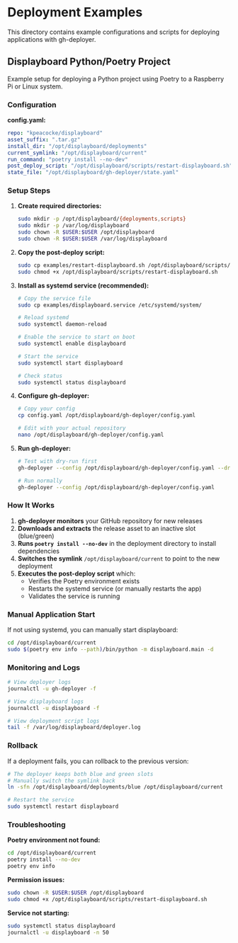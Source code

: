 # Deployment Examples

This directory contains example configurations and scripts for deploying applications with gh-deployer.

## Displayboard Python/Poetry Project

Example setup for deploying a Python project using Poetry to a Raspberry Pi or Linux system.

### Configuration

**config.yaml:**

```yaml
repo: "kpeacocke/displayboard"
asset_suffix: ".tar.gz"
install_dir: "/opt/displayboard/deployments"
current_symlink: "/opt/displayboard/current"
run_command: "poetry install --no-dev"
post_deploy_script: "/opt/displayboard/scripts/restart-displayboard.sh"
state_file: "/opt/displayboard/gh-deployer/state.yaml"
```

### Setup Steps

1. **Create required directories:**

   ```bash
   sudo mkdir -p /opt/displayboard/{deployments,scripts}
   sudo mkdir -p /var/log/displayboard
   sudo chown -R $USER:$USER /opt/displayboard
   sudo chown -R $USER:$USER /var/log/displayboard
   ```

2. **Copy the post-deploy script:**

   ```bash
   sudo cp examples/restart-displayboard.sh /opt/displayboard/scripts/
   sudo chmod +x /opt/displayboard/scripts/restart-displayboard.sh
   ```

3. **Install as systemd service (recommended):**

   ```bash
   # Copy the service file
   sudo cp examples/displayboard.service /etc/systemd/system/

   # Reload systemd
   sudo systemctl daemon-reload

   # Enable the service to start on boot
   sudo systemctl enable displayboard

   # Start the service
   sudo systemctl start displayboard

   # Check status
   sudo systemctl status displayboard
   ```

4. **Configure gh-deployer:**

   ```bash
   # Copy your config
   cp config.yaml /opt/displayboard/gh-deployer/config.yaml

   # Edit with your actual repository
   nano /opt/displayboard/gh-deployer/config.yaml
   ```

5. **Run gh-deployer:**

   ```bash
   # Test with dry-run first
   gh-deployer --config /opt/displayboard/gh-deployer/config.yaml --dry-run

   # Run normally
   gh-deployer --config /opt/displayboard/gh-deployer/config.yaml
   ```

### How It Works

1. **gh-deployer monitors** your GitHub repository for new releases
2. **Downloads and extracts** the release asset to an inactive slot (blue/green)
3. **Runs `poetry install --no-dev`** in the deployment directory to install dependencies
4. **Switches the symlink** `/opt/displayboard/current` to point to the new deployment
5. **Executes the post-deploy script** which:
   - Verifies the Poetry environment exists
   - Restarts the systemd service (or manually restarts the app)
   - Validates the service is running

### Manual Application Start

If not using systemd, you can manually start displayboard:

```bash
cd /opt/displayboard/current
sudo $(poetry env info --path)/bin/python -m displayboard.main -d
```

### Monitoring and Logs

```bash
# View deployer logs
journalctl -u gh-deployer -f

# View displayboard logs
journalctl -u displayboard -f

# View deployment script logs
tail -f /var/log/displayboard/deployer.log
```

### Rollback

If a deployment fails, you can rollback to the previous version:

```bash
# The deployer keeps both blue and green slots
# Manually switch the symlink back
ln -sfn /opt/displayboard/deployments/blue /opt/displayboard/current

# Restart the service
sudo systemctl restart displayboard
```

### Troubleshooting

**Poetry environment not found:**

```bash
cd /opt/displayboard/current
poetry install --no-dev
poetry env info
```

**Permission issues:**

```bash
sudo chown -R $USER:$USER /opt/displayboard
sudo chmod +x /opt/displayboard/scripts/restart-displayboard.sh
```

**Service not starting:**

```bash
sudo systemctl status displayboard
journalctl -u displayboard -n 50
```
